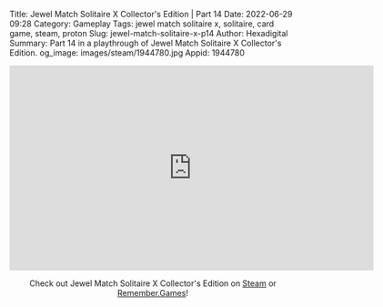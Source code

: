 Title: Jewel Match Solitaire X Collector's Edition | Part 14
Date: 2022-06-29 09:28
Category: Gameplay
Tags: jewel match solitaire x, solitaire, card game, steam, proton
Slug: jewel-match-solitaire-x-p14
Author: Hexadigital
Summary: Part 14 in a playthrough of Jewel Match Solitaire X Collector's Edition.
og_image: images/steam/1944780.jpg
Appid: 1944780

<center><iframe src="https://www.youtube.com/embed/xg24obVVMo4?feature=oembed" allow="accelerometer; autoplay; encrypted-media; gyroscope; picture-in-picture" width="640" height="360" frameborder="0"></iframe>

Check out Jewel Match Solitaire X Collector's Edition on [Steam](https://store.steampowered.com/app/1944780/?curator_clanid=34633900) or [Remember.Games](https://remember.games/game/5936/)!</center>